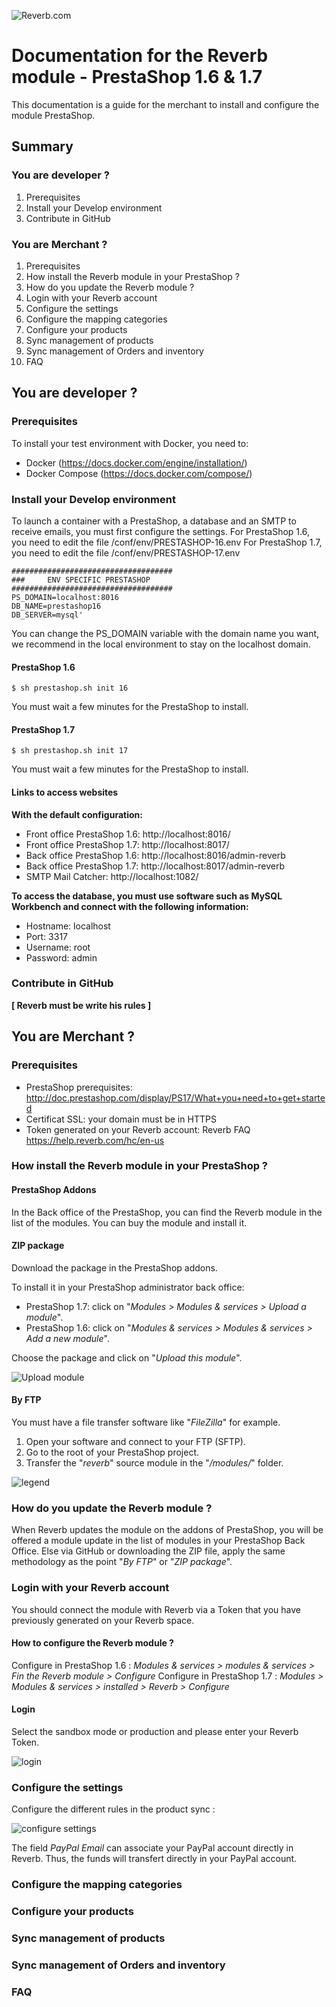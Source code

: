 ![Reverb.com](img/ban-home.jpg)

# Documentation for the Reverb module - PrestaShop 1.6 & 1.7

This documentation is a guide for the merchant to install and configure the module PrestaShop.

## Summary

### You are developer ?

1. Prerequisites
2. Install your Develop environment 
3. Contribute in GitHub

### You are Merchant ?

1. Prerequisites
2. How install the Reverb module in your PrestaShop ?
3. How do you update the Reverb module ?
4. Login with your Reverb account
5. Configure the settings
6. Configure the mapping categories 
7. Configure your products
8. Sync management of products
9. Sync management of Orders and inventory
10. FAQ


## You are developer ?

### Prerequisites

To install your test environment with Docker, you need to:

* Docker (https://docs.docker.com/engine/installation/)
* Docker Compose (https://docs.docker.com/compose/)

### Install your Develop environment

To launch a container with a PrestaShop, a database and an SMTP to receive emails, you must first configure the settings.
For PrestaShop 1.6, you need to edit the file /conf/env/PRESTASHOP-16.env
For PrestaShop 1.7, you need to edit the file /conf/env/PRESTASHOP-17.env


    ####################################
    ###     ENV SPECIFIC PRESTASHOP
    ####################################
    PS_DOMAIN=localhost:8016 
    DB_NAME=prestashop16
    DB_SERVER=mysql'

You can change the PS_DOMAIN variable with the domain name you want, we recommend in the local environment to stay on the localhost domain.


#### PrestaShop 1.6


    $ sh prestashop.sh init 16
    
You must wait a few minutes for the PrestaShop to install.

#### PrestaShop 1.7


    $ sh prestashop.sh init 17
    
You must wait a few minutes for the PrestaShop to install.

#### Links to access websites

**With the default configuration:**

* Front office PrestaShop 1.6: http://localhost:8016/
* Front office PrestaShop 1.7: http://localhost:8017/
* Back office PrestaShop 1.6: http://localhost:8016/admin-reverb
* Back office PrestaShop 1.7: http://localhost:8017/admin-reverb
* SMTP Mail Catcher: http://localhost:1082/

**To access the database, you must use software such as MySQL Workbench and connect with the following information:**

* Hostname: localhost
* Port: 3317
* Username: root
* Password: admin

### Contribute in GitHub

**[ Reverb must be write his rules ]**

## You are Merchant ?

### Prerequisites

* PrestaShop prerequisites: http://doc.prestashop.com/display/PS17/What+you+need+to+get+started
* Certificat SSL: your domain must be in HTTPS
* Token generated on your Reverb account: Reverb FAQ https://help.reverb.com/hc/en-us

### How install the Reverb module in your PrestaShop ?

#### PrestaShop Addons 

In the Back office of the PrestaShop, you can find the Reverb module in the list of the modules.
You can buy the module and install it.

#### ZIP package

Download the package in the PrestaShop addons.

To install it in your PrestaShop administrator back office:

* PrestaShop 1.7: click on "_Modules > Modules & services > Upload a module_".
* PrestaShop 1.6: click on "_Modules & services > Modules & services > Add a new module_".

Choose the package and click on "_Upload this module_".

![Upload module](img/upload-module.png)
 
#### By FTP

You must have a file transfer software like "_FileZilla_" for example.

1. Open your software and connect to your FTP (SFTP).
2. Go to the root of your PrestaShop project.
3. Transfer the "_reverb_" source module in the "_/modules/_" folder.

![legend](img/ftp.png)

### How do you update the Reverb module ?

When Reverb updates the module on the addons of PrestaShop, you will be offered a module update in the list of modules in your PrestaShop Back Office.
Else via GitHub or downloading the ZIP file, apply the same methodology as the point "_By FTP_" or "_ZIP package_".

### Login with your Reverb account

You should connect the module with Reverb via a Token that you have previously generated on your Reverb space.

#### How to configure the Reverb module ?

Configure in PrestaShop 1.6 : _Modules & services > modules & services > Fin the Reverb module > Configure_
Configure in PrestaShop 1.7 : _Modules > Modules & services > installed > Reverb > Configure_

#### Login

Select the sandbox mode or production and please enter your Reverb Token.

![login](img/login.png)

### Configure the settings

Configure the different rules in the product sync :

![configure settings](img/settings.png)

The field _PayPal Email_ can associate your PayPal account directly in Reverb.
Thus, the funds will transfert directly in your PayPal account.

### Configure the mapping categories 


### Configure your products
### Sync management of products
### Sync management of Orders and inventory
### FAQ
